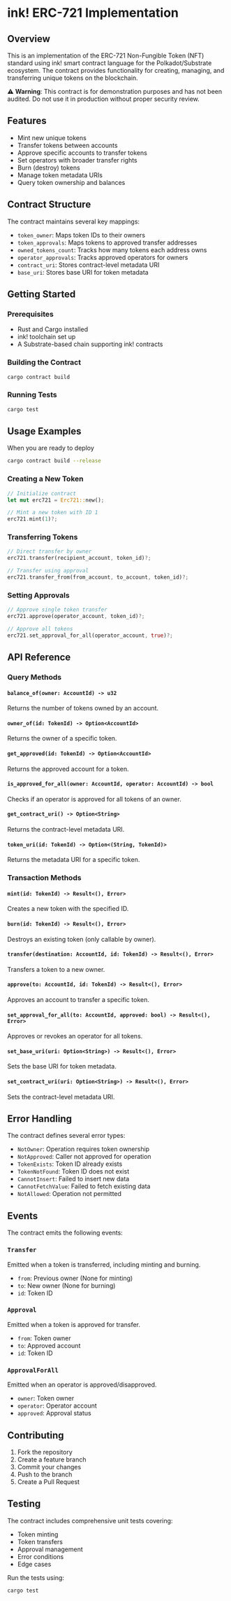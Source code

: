 # ink! ERC-721 Implementation

## Overview

This is an implementation of the ERC-721 Non-Fungible Token (NFT) standard using ink! smart contract language for the Polkadot/Substrate ecosystem. The contract provides functionality for creating, managing, and transferring unique tokens on the blockchain.

⚠️ **Warning**: This contract is for demonstration purposes and has not been audited. Do not use it in production without proper security review.

## Features

- Mint new unique tokens
- Transfer tokens between accounts
- Approve specific accounts to transfer tokens
- Set operators with broader transfer rights
- Burn (destroy) tokens
- Manage token metadata URIs
- Query token ownership and balances

## Contract Structure

The contract maintains several key mappings:
- `token_owner`: Maps token IDs to their owners
- `token_approvals`: Maps tokens to approved transfer addresses
- `owned_tokens_count`: Tracks how many tokens each address owns
- `operator_approvals`: Tracks approved operators for owners
- `contract_uri`: Stores contract-level metadata URI
- `base_uri`: Stores base URI for token metadata

## Getting Started

### Prerequisites

- Rust and Cargo installed
- ink! toolchain set up
- A Substrate-based chain supporting ink! contracts

### Building the Contract

```bash
cargo contract build
```

### Running Tests

```bash
cargo test
```

## Usage Examples

When you are ready to deploy 

```bash 
cargo contract build --release
```


### Creating a New Token

```rust
// Initialize contract
let mut erc721 = Erc721::new();

// Mint a new token with ID 1
erc721.mint(1)?;
```

### Transferring Tokens

```rust
// Direct transfer by owner
erc721.transfer(recipient_account, token_id)?;

// Transfer using approval
erc721.transfer_from(from_account, to_account, token_id)?;
```

### Setting Approvals

```rust
// Approve single token transfer
erc721.approve(operator_account, token_id)?;

// Approve all tokens
erc721.set_approval_for_all(operator_account, true)?;
```

## API Reference

### Query Methods

#### `balance_of(owner: AccountId) -> u32`
Returns the number of tokens owned by an account.

#### `owner_of(id: TokenId) -> Option<AccountId>`
Returns the owner of a specific token.

#### `get_approved(id: TokenId) -> Option<AccountId>`
Returns the approved account for a token.

#### `is_approved_for_all(owner: AccountId, operator: AccountId) -> bool`
Checks if an operator is approved for all tokens of an owner.

#### `get_contract_uri() -> Option<String>`
Returns the contract-level metadata URI.

#### `token_uri(id: TokenId) -> Option<(String, TokenId)>`
Returns the metadata URI for a specific token.

### Transaction Methods

#### `mint(id: TokenId) -> Result<(), Error>`
Creates a new token with the specified ID.

#### `burn(id: TokenId) -> Result<(), Error>`
Destroys an existing token (only callable by owner).

#### `transfer(destination: AccountId, id: TokenId) -> Result<(), Error>`
Transfers a token to a new owner.

#### `approve(to: AccountId, id: TokenId) -> Result<(), Error>`
Approves an account to transfer a specific token.

#### `set_approval_for_all(to: AccountId, approved: bool) -> Result<(), Error>`
Approves or revokes an operator for all tokens.

#### `set_base_uri(uri: Option<String>) -> Result<(), Error>`
Sets the base URI for token metadata.

#### `set_contract_uri(uri: Option<String>) -> Result<(), Error>`
Sets the contract-level metadata URI.

## Error Handling

The contract defines several error types:
- `NotOwner`: Operation requires token ownership
- `NotApproved`: Caller not approved for operation
- `TokenExists`: Token ID already exists
- `TokenNotFound`: Token ID does not exist
- `CannotInsert`: Failed to insert new data
- `CannotFetchValue`: Failed to fetch existing data
- `NotAllowed`: Operation not permitted

## Events

The contract emits the following events:

### `Transfer`
Emitted when a token is transferred, including minting and burning.
- `from`: Previous owner (None for minting)
- `to`: New owner (None for burning)
- `id`: Token ID

### `Approval`
Emitted when a token is approved for transfer.
- `from`: Token owner
- `to`: Approved account
- `id`: Token ID

### `ApprovalForAll`
Emitted when an operator is approved/disapproved.
- `owner`: Token owner
- `operator`: Operator account
- `approved`: Approval status

## Contributing

1. Fork the repository
2. Create a feature branch
3. Commit your changes
4. Push to the branch
5. Create a Pull Request

## Testing

The contract includes comprehensive unit tests covering:
- Token minting
- Token transfers
- Approval management
- Error conditions
- Edge cases

Run the tests using:

```bash
cargo test
```
